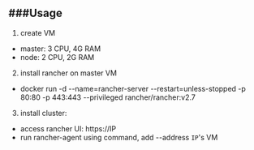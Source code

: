 ###Usage
---

1. create VM
- master: 3 CPU, 4G RAM
- node: 2 CPU, 2G RAM


2. install rancher on master VM
- docker run -d --name=rancher-server --restart=unless-stopped -p 80:80 -p 443:443 --privileged rancher/rancher:v2.7


3. install cluster:
- access rancher UI: https://IP
- run rancher-agent using command, add --address `IP`'s VM

